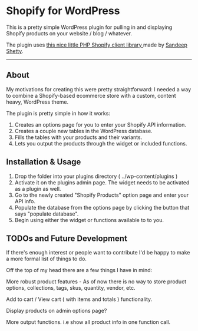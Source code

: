 # Shopify for WordPress #

This is a pretty simple WordPress plugin for pulling in and displaying Shopify products on your website / blog / whatever.

The plugin uses [ this nice little PHP Shopify client library  ](https://github.com/sandeepshetty/shopify.php) made by [Sandeep Shetty](https://github.com/sandeepshetty).

* * *

## About ##

My motivations for creating this were pretty straightforward: I needed a way to combine a Shopify-based ecommerce store with a custom, content heavy, WordPress theme.

The plugin is pretty simple in how it works:

1. Creates an options page for you to enter your Shopify API information.
2. Creates a couple new tables in the WordPress database.
3. Fills the tables with your products and their variants.
4. Lets you output the products through the widget or included functions.


## Installation & Usage ##

1. Drop the folder into your plugins directory ( ../wp-content/plugins )
2. Activate it on the plugins admin page. The widget needs to be activated as a plugin as well.
3. Go to the newly created "Shopify Products" option page and enter your API info.
4. Populate the database from the options page by clicking the button that says "populate database".
5. Begin using either the widget or functions available to to you.

## TODOs and Future Development ##

If there's enough interest or people want to contribute I'd be happy to make a more formal list of things to do.

Off the top of my head there are a few things I have in mind:

More robust product features - As of now there is no way to store product options, collections, tags, skus, quantity, vendor, etc.

Add to cart / View cart ( with items and totals ) functionality.

Display products on admin options page?

More output functions. i.e show all product info in one function call.